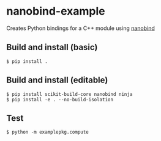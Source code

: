 # nanobind-example

Creates Python bindings for a C++ module using [nanobind](https://github.com/wjakob/nanobind)

## Build and install (basic)
```console
$ pip install .
```

## Build and install (editable)
```console
$ pip install scikit-build-core nanobind ninja
$ pip install -e . --no-build-isolation
```

## Test
```
$ python -m examplepkg.compute
```
